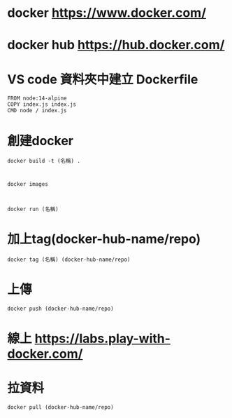 # docker  https://www.docker.com/
# docker hub  https://hub.docker.com/
# VS code 資料夾中建立 Dockerfile
```
FROM node:14-alpine
COPY index.js index.js
CMD node / index.js
```
# 創建docker
```
docker build -t (名稱) .
```
#
```
docker images
```
#
```
docker run (名稱)
```
# 加上tag(docker-hub-name/repo)
```
docker tag (名稱) (docker-hub-name/repo)
```
# 上傳
```
docker push (docker-hub-name/repo) 
```
# 線上  https://labs.play-with-docker.com/
# 拉資料
```
docker pull (docker-hub-name/repo)
```







